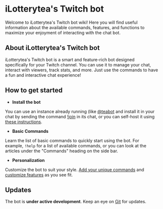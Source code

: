 # iLotterytea's Twitch bot
Welcome to iLotterytea's Twitch bot wiki!
Here you will find useful information about the available commands,
features, and functions to maximize your enjoyment of interacting with the chat bot.


## About iLotterytea's Twitch bot
iLotterytea's Twitch bot is a smart and feature-rich bot designed specifically for your Twitch channel.
You can use it to manage your chat, interact with viewers, track stats, and more.
Just use the commands to have a fun and interactive chat experience!

## How to get started

+ **Install the bot**

You can use an instance already running (like [@teabot](https://twitch.tv/teabot) and
install it in your chat by sending the command [!join](/wiki/join) in its chat,
or you can self-host it using [these instructions](https://git.ilotterytea.kz/bot/plain/README.md).

+ **Basic Commands**

Learn the list of basic commands to quickly start using the bot.
For example, `!help` for a list of available commands,
or you can look at the articles under the "Commands" heading on the side bar.

+ **Personalization**

Customize the bot to suit your style.
[Add your unique commands](/wiki/channel/custom-commands) and [customize features](/wiki/channel/settings) as you see fit.

## Updates

The bot is **under active development**.
Keep an eye on [Git](https://git.ilotterytea.kz/bot) for updates.
